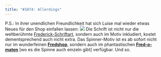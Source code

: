 ```yaml
---
title: "#1074: Allerdings"
---
```


P.S.:
In ihrer unendlichen Freundlichkeit hat sich Luise mal wieder etwas Neues für den Shop einfallen lassen: 
<a href="http://fredshop.spreadshirt.net/de/DE/Shop/Article/Index/article/Spinner-7341339"><img src="http://cache.spreadshirt.net/image.php?type=image&partner_id=393193&product_id=8501983&img_id=1&size=huge&bgcolor_images=white"></a>
Die Schrift ist nicht nur die weltberühmte <a href="http://www.fonflatter.de/dateien/frederick.ttf">Frederick-Schriftart</a>, sondern auch im Motiv inkludiert, kostet dementsprechend auch nicht extra.
Das Spinner-Motiv ist es ab sofort nicht nur im wunderfeinen <a href="http://fredshop.spreadshirt.net/de/DE/Shop/Article/Index/article/Spinner-7341339"><strong>Fredshop</strong></a>, sondern auch im phantastischen <a href="http://fred-o-mat.spreadshirt.net/-/-/Shop/"><strong>Fred-o-maten</strong></a> [wo es die Spinne auch einzeln gibt] verfügbar.
Und so.

